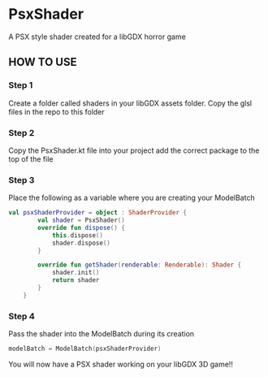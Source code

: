 # PsxShader
 A PSX style shader created for a libGDX horror game
## HOW TO USE

### Step 1
Create a folder called shaders in your libGDX assets folder. Copy the glsl files in the repo to this folder

### Step 2
Copy the PsxShader.kt file into your project add the correct package to the top of the file

### Step 3
Place the following as a variable where you are creating your ModelBatch
```kotlin
val psxShaderProvider = object : ShaderProvider {
        val shader = PsxShader()
        override fun dispose() {
            this.dispose()
            shader.dispose()
        }

        override fun getShader(renderable: Renderable): Shader {
            shader.init()
            return shader
        }
    }
```
### Step 4
Pass the shader into the ModelBatch during its creation
```kotlin
modelBatch = ModelBatch(psxShaderProvider)
```

You will now have a PSX shader working on your libGDX 3D game!!
